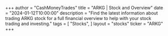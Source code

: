 +++
author = "CashMoneyTrades"
title = "ARKG | Stock and Overview"
date = "2024-01-12T10:00:00"
description = "Find the latest information about trading ARKG stock for a full financial overview to help with your stock trading and investing."
tags = [
   "Stocks",
]
layout = "stocks"
ticker = "ARKG"
+++
